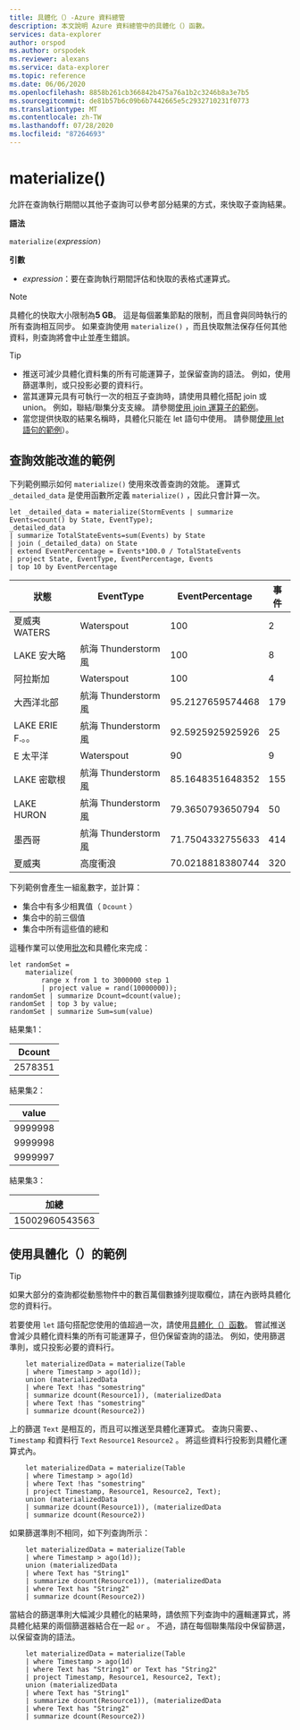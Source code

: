 ```yaml
---
title: 具體化（）-Azure 資料總管
description: 本文說明 Azure 資料總管中的具體化（）函數。
services: data-explorer
author: orspod
ms.author: orspodek
ms.reviewer: alexans
ms.service: data-explorer
ms.topic: reference
ms.date: 06/06/2020
ms.openlocfilehash: 8858b261cb366842b475a76a1b2c3246b8a3e7b5
ms.sourcegitcommit: de81b57b6c09b6b7442665e5c2932710231f0773
ms.translationtype: MT
ms.contentlocale: zh-TW
ms.lasthandoff: 07/28/2020
ms.locfileid: "87264693"
---
```

# <a name="materialize"></a>materialize()

允許在查詢執行期間以其他子查詢可以參考部分結果的方式，來快取子查詢結果。
 
**語法**

`materialize(`*expression*`)`

**引數**

* *expression*：要在查詢執行期間評估和快取的表格式運算式。

> [!NOTE]
> 具體化的快取大小限制為**5 GB**。 這是每個叢集節點的限制，而且會與同時執行的所有查詢相互同步。 如果查詢使用 `materialize()` ，而且快取無法保存任何其他資料，則查詢將會中止並產生錯誤。

>[!TIP]
>
>* 推送可減少具體化資料集的所有可能運算子，並保留查詢的語法。 例如，使用篩選準則，或只投影必要的資料行。
>* 當其運算元具有可執行一次的相互子查詢時，請使用具體化搭配 join 或 union。 例如，聯結/聯集分支支線。 請參閱[使用 join 運算子的範例](#examples-of-query-performance-improvement)。
>* 當您提供快取的結果名稱時，具體化只能在 let 語句中使用。 請參閱[使用 let 語句的範例](#examples-of-using-materialize)）。

## <a name="examples-of-query-performance-improvement"></a>查詢效能改進的範例

下列範例顯示如何 `materialize()` 使用來改善查詢的效能。
運算式 `_detailed_data` 是使用函數所定義 `materialize()` ，因此只會計算一次。

<!-- csl: https://help.kusto.windows.net/Samples -->
```kusto
let _detailed_data = materialize(StormEvents | summarize Events=count() by State, EventType);
_detailed_data
| summarize TotalStateEvents=sum(Events) by State
| join (_detailed_data) on State
| extend EventPercentage = Events*100.0 / TotalStateEvents
| project State, EventType, EventPercentage, Events
| top 10 by EventPercentage
```

|狀態|EventType|EventPercentage|事件|
|---|---|---|---|
|夏威夷 WATERS|Waterspout|100|2|
|LAKE 安大略|航海 Thunderstorm 風|100|8|
|阿拉斯加|Waterspout|100|4|
|大西洋北部|航海 Thunderstorm 風|95.2127659574468|179|
|LAKE ERIE F.。。|航海 Thunderstorm 風|92.5925925925926|25|
|E 太平洋|Waterspout|90|9|
|LAKE 密歇根|航海 Thunderstorm 風|85.1648351648352|155|
|LAKE HURON|航海 Thunderstorm 風|79.3650793650794|50|
|墨西哥|航海 Thunderstorm 風|71.7504332755633|414|
|夏威夷|高度衝浪|70.0218818380744|320|


下列範例會產生一組亂數字，並計算： 
* 集合中有多少相異值（ `Dcount` ）
* 集合中的前三個值 
* 集合中所有這些值的總和 
 
這種作業可以使用[批次](batches.md)和具體化來完成：

<!-- csl: https://help.kusto.windows.net/Samples -->
```kusto
let randomSet = 
    materialize(
        range x from 1 to 3000000 step 1
        | project value = rand(10000000));
randomSet | summarize Dcount=dcount(value);
randomSet | top 3 by value;
randomSet | summarize Sum=sum(value)
```

結果集1：  

|Dcount|
|---|
|2578351|

結果集2： 

|value|
|---|
|9999998|
|9999998|
|9999997|

結果集3： 

|加總|
|---|
|15002960543563|

## <a name="examples-of-using-materialize"></a>使用具體化（）的範例

> [!TIP]
> 如果大部分的查詢都從動態物件中的數百萬個數據列提取欄位，請在內嵌時具體化您的資料行。

若要使用 `let` 語句搭配您使用的值超過一次，請使用[具體化（）函數](./materializefunction.md)。 嘗試推送會減少具體化資料集的所有可能運算子，但仍保留查詢的語法。 例如，使用篩選準則，或只投影必要的資料行。

```kusto
    let materializedData = materialize(Table
    | where Timestamp > ago(1d));
    union (materializedData
    | where Text !has "somestring"
    | summarize dcount(Resource1)), (materializedData
    | where Text !has "somestring"
    | summarize dcount(Resource2))
```

上的篩選 `Text` 是相互的，而且可以推送至具體化運算式。
查詢只需要、、 `Timestamp` 和資料行 `Text` `Resource1` `Resource2` 。 將這些資料行投影到具體化運算式內。
    
```kusto
    let materializedData = materialize(Table
    | where Timestamp > ago(1d)
    | where Text !has "somestring"
    | project Timestamp, Resource1, Resource2, Text);
    union (materializedData
    | summarize dcount(Resource1)), (materializedData
    | summarize dcount(Resource2))
```
    
如果篩選準則不相同，如下列查詢所示：  

```kusto
    let materializedData = materialize(Table
    | where Timestamp > ago(1d));
    union (materializedData
    | where Text has "String1"
    | summarize dcount(Resource1)), (materializedData
    | where Text has "String2"
    | summarize dcount(Resource2))
 ```

當結合的篩選準則大幅減少具體化的結果時，請依照下列查詢中的邏輯運算式，將具體化結果的兩個篩選器結合在一起 `or` 。 不過，請在每個聯集階段中保留篩選，以保留查詢的語法。
     
```kusto
    let materializedData = materialize(Table
    | where Timestamp > ago(1d)
    | where Text has "String1" or Text has "String2"
    | project Timestamp, Resource1, Resource2, Text);
    union (materializedData
    | where Text has "String1"
    | summarize dcount(Resource1)), (materializedData
    | where Text has "String2"
    | summarize dcount(Resource2))
```
    
